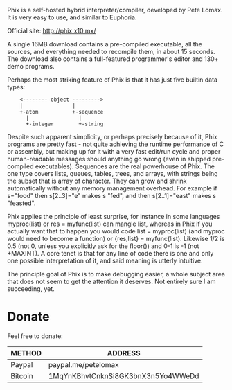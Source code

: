 Phix is a self-hosted hybrid interpreter/compiler, developed by Pete Lomax. It is very easy to use, and similar to Euphoria.

Official site: http://phix.x10.mx/

A single 16MB download contains a pre-compiled executable, all the sources, and everything needed to recompile them, in about 15 seconds. 
The download also contains a full-featured programmer's editor and 130+ demo programs.

Perhaps the most striking feature of Phix is that it has just five builtin data types:

        <-------- object --------->
        |                |
        +-atom           +-sequence
          |                |
          +-integer        +-string

Despite such apparent simplicity, or perhaps precisely because of it, Phix programs are pretty fast - not quite achieving 
the runtime performance of C or assembly, but making up for it with a very fast edit/run cycle and proper human-readable 
messages should anything go wrong (even in shipped pre-compiled executables). Sequences are the real powerhouse of Phix. 
The one type covers lists, queues, tables, trees, and arrays, with strings being the subset that is array of character. 
They can grow and shrink automatically without any memory management overhead. 
For example if s="food" then s[2..3]="e" makes s "fed", and then s[2..1]="east" makes s "feasted".

Phix applies the principle of least surprise, for instance in some languages myproc(list) or res = myfunc(list) can mangle list, 
whereas in Phix if you actually want that to happen you would code list = myproc(list) (and myproc would need to become a function) 
or {res,list} = myfunc(list). 
Likewise 1/2 is 0.5 (not 0, unless you explicitly ask for the floor()) and 0-1 is -1 (not +MAXINT). 
A core tenet is that for any line of code there is one and only one possible interpretation of it, and said meaning is utterly intuitive.

The principle goal of Phix is to make debugging easier, a whole subject area that does not seem to get the attention it deserves. 
Not entirely sure I am succeeding, yet.

# Donate
Feel free to donate:

| METHOD        | ADDRESS                                       |
|--------       |--------------------------------------------   |
| Paypal        | paypal.me/petelomax                           |
| Bitcoin       | 1MqYnKBhvtCnknSi8GK3bnX3n5Yo4WWeDd            |

